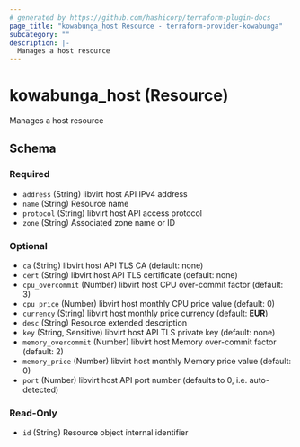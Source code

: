 ```yaml
---
# generated by https://github.com/hashicorp/terraform-plugin-docs
page_title: "kowabunga_host Resource - terraform-provider-kowabunga"
subcategory: ""
description: |-
  Manages a host resource
---
```


# kowabunga_host (Resource)

Manages a host resource



<!-- schema generated by tfplugindocs -->
## Schema

### Required

- `address` (String) libvirt host API IPv4 address
- `name` (String) Resource name
- `protocol` (String) libvirt host API access protocol
- `zone` (String) Associated zone name or ID

### Optional

- `ca` (String) libvirt host API TLS CA (default: none)
- `cert` (String) libvirt host API TLS certificate (default: none)
- `cpu_overcommit` (Number) libvirt host CPU over-commit factor (default: 3)
- `cpu_price` (Number) libvirt host monthly CPU price value (default: 0)
- `currency` (String) libvirt host monthly price currency (default: **EUR**)
- `desc` (String) Resource extended description
- `key` (String, Sensitive) libvirt host API TLS private key (default: none)
- `memory_overcommit` (Number) libvirt host Memory over-commit factor (default: 2)
- `memory_price` (Number) libvirt host monthly Memory price value (default: 0)
- `port` (Number) libvirt host API port number (defaults to 0, i.e. auto-detected)

### Read-Only

- `id` (String) Resource object internal identifier
